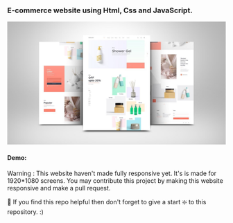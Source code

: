 ### E-commerce website using Html, Css and JavaScript.

![E-commerce website](https://github.com/codersgyan/E-commerce-website/blob/master/maxresdefault.jpg?raw=true)


#### Demo: 

Warning : This website haven't made fully responsive yet. It's is made for 1920*1080 screens.
You may contribute this project by making this website responsive and make a pull request.

🙏 If you find this repo helpful then don't forget to give a start ❇️  to this repository. :)
